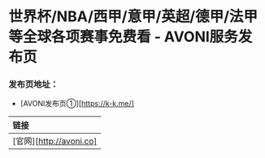# 世界杯/NBA/西甲/意甲/英超/德甲/法甲等全球各项赛事免费看 - AVONI服务发布页

### 发布页地址：
- [AVONI发布页①][https://k-k.me/]


| 链接                    |
| :---------------------- |
| [官网][http://avoni.co] |
